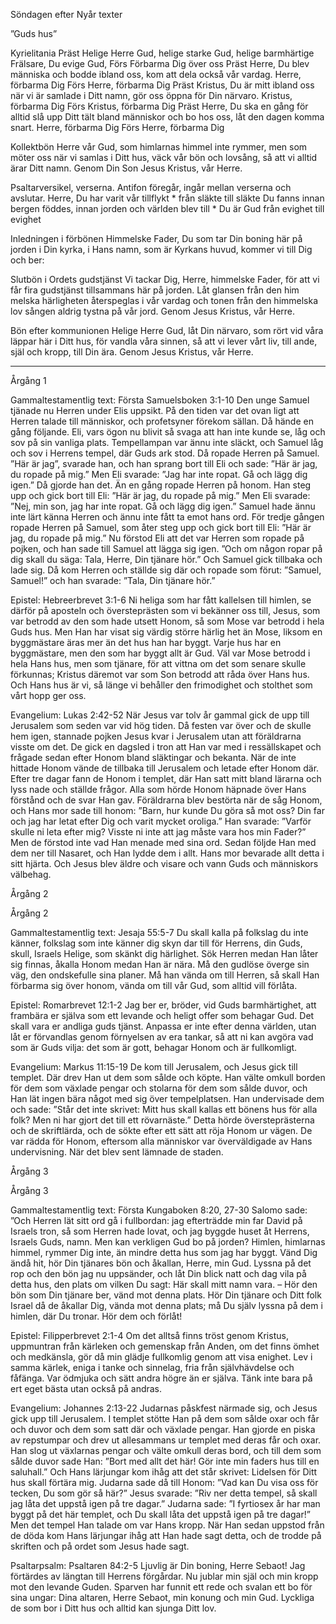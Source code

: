 Söndagen efter Nyår texter








”Guds hus”








Kyrielitania
Präst        Helige Herre Gud, helige starke Gud, helige barmhärtige Frälsare, Du evige Gud,
Förs        Förbarma Dig över oss
Präst        Herre, Du blev människa och bodde ibland oss, kom att dela också vår vardag. Herre, förbarma Dig
Förs        Herre, förbarma Dig
Präst        Kristus, Du är mitt ibland oss när vi är samlade i Ditt namn, gör oss öppna för Din närvaro. Kristus, förbarma Dig
Förs        Kristus, förbarma Dig
Präst        Herre, Du ska en gång för alltid slå upp Ditt tält bland människor och bo hos oss, låt den dagen komma snart. Herre, förbarma Dig
Förs        Herre, förbarma Dig








Kollektbön
Herre vår Gud, som himlarnas himmel inte rymmer, men som möter oss när vi samlas i Ditt hus,
väck vår bön och lovsång,
så att vi alltid ärar Ditt namn.
Genom Din Son Jesus Kristus, vår Herre.








Psaltarversikel, verserna. Antifon föregår, ingår mellan verserna och avslutar.
Herre, Du har varit vår tillflykt * från släkte till släkte
Du fanns innan bergen föddes, innan jorden och världen blev till * Du är Gud från evighet till evighet                








Inledningen i förbönen
Himmelske Fader, Du som tar Din boning här på jorden i Din kyrka, i Hans namn, som är Kyrkans huvud, kommer vi till Dig och ber: 








Slutbön i Ordets gudstjänst
Vi tackar Dig, Herre, himmelske Fader, för att vi får fira gudstjänst tillsammans här på jorden. Låt glansen från den him melska härligheten återspeglas i vår vardag och tonen från den himmelska lov sången aldrig tystna på vår jord.
Genom Jesus Kristus, vår Herre.








Bön efter kommunionen
Helige Herre Gud, låt Din närvaro, som rört vid våra läppar här i Ditt hus, för vandla våra sinnen, så att vi lever vårt liv, till ande, själ och kropp, till Din ära.
Genom Jesus Kristus, vår Herre.
________________
Årgång 1








Gammaltestamentlig text: Första Samuelsboken 3:1-10
Den unge Samuel tjänade nu Herren under Elis uppsikt. På den tiden var det ovan ligt att Herren talade till människor, och profetsyner förekom sällan. 
Då hände en gång följande. Eli, vars ögon nu blivit så svaga att han inte kunde se, låg och sov på sin vanliga plats. Tempellampan var ännu inte släckt, och Samuel låg och sov i Herrens tempel, där Guds ark stod. Då ropade Herren på Samuel. ”Här är jag”, svarade han, och han sprang bort till Eli och sade: ”Här är jag, du ropade på mig.” Men Eli svarade: ”Jag har inte ropat. Gå och lägg dig igen.” Då gjorde han det. 
Än en gång ropade Herren på honom. Han steg upp och gick bort till Eli: ”Här är jag, du ropade på mig.” Men Eli svarade: ”Nej, min son, jag har inte ropat. Gå och lägg dig igen.” Samuel hade ännu inte lärt känna Herren och ännu inte fått ta emot hans ord. 
För tredje gången ropade Herren på Samuel, som åter steg upp och gick bort till Eli: ”Här är jag, du ropade på mig.” Nu förstod Eli att det var Herren som ropade på pojken, och han sade till Samuel att lägga sig igen. ”Och om någon ropar på dig skall du säga: Tala, Herre, Din tjänare hör.” Och Samuel gick tillbaka och lade sig. 
Då kom Herren och ställde sig där och ropade som förut: ”Samuel, Samuel!” och han svarade: ”Tala, Din tjänare hör.” 








Epistel: Hebreerbrevet 3:1-6
Ni heliga som har fått kallelsen till himlen, se därför på aposteln och översteprästen som vi bekänner oss till, Jesus, som var betrodd av den som hade utsett Honom, så som Mose var betrodd i hela Guds hus. Men Han har visat sig värdig större härlig het än Mose, liksom en byggmästare äras mer än det hus han har byggt. Varje hus har en byggmästare, men den som har byggt allt är Gud. Väl var Mose betrodd i hela Hans hus, men som tjänare, för att vittna om det som senare skulle förkunnas; Kristus däremot var som Son betrodd att råda över Hans hus. Och Hans hus är vi, så länge vi behåller den frimodighet och stolthet som vårt hopp ger oss. 








Evangelium: Lukas 2:42-52
När Jesus var tolv år gammal gick de upp till Jerusalem som seden var vid hög tiden. Då festen var över och de skulle hem igen, stannade pojken Jesus kvar i Jerusalem utan att föräldrarna visste om det. De gick en dagsled i tron att Han var med i ressällskapet och frågade sedan efter Honom bland släktingar och bekanta. När de inte hittade Honom vände de tillbaka till Jerusalem och letade efter Honom där. 
Efter tre dagar fann de Honom i templet, där Han satt mitt bland lärarna och lyss nade och ställde frågor. Alla som hörde Honom häpnade över Hans förstånd och de svar Han gav. Föräldrarna blev bestörta när de såg Honom, och Hans mor sade till honom: ”Barn, hur kunde Du göra så mot oss? Din far och jag har letat efter Dig och varit mycket oroliga.” Han svarade: ”Varför skulle ni leta efter mig? Visste ni inte att jag måste vara hos min Fader?” Men de förstod inte vad Han menade med sina ord. 
Sedan följde Han med dem ner till Nasaret, och Han lydde dem i allt. Hans mor bevarade allt detta i sitt hjärta. Och Jesus blev äldre och visare och vann Guds och människors välbehag.








Årgång 2












Årgång 2




Gammaltestamentlig text: Jesaja 55:5-7
Du skall kalla på folkslag du inte känner, folkslag som inte känner dig skyn dar till för Herrens, din Guds, skull, Israels Helige, som skänkt dig härlighet. Sök Herren medan Han låter sig finnas, åkalla Honom medan Han är nära. Må den gudlöse överge sin väg, den ondskefulle sina planer. Må han vända om till Herren, så skall Han förbarma sig över honom, vända om till vår Gud, som alltid vill förlåta. 








Epistel: Romarbrevet 12:1-2
Jag ber er, bröder, vid Guds barmhärtighet, att frambära er själva som ett levande och heligt offer som behagar Gud. Det skall vara er andliga guds tjänst. Anpassa er inte efter denna världen, utan låt er förvandlas genom förnyelsen av era tankar, så att ni kan avgöra vad som är Guds vilja: det som är gott, behagar Honom och är fullkomligt. 








Evangelium: Markus 11:15-19
De kom till Jerusalem, och Jesus gick till templet. Där drev Han ut dem som sålde och köpte. Han välte omkull borden för dem som växlade pengar och stolarna för dem som sålde duvor, och Han lät ingen bära något med sig över tempelplatsen. Han undervisade dem och sade: ”Står det inte skrivet: Mitt hus skall kallas ett bönens hus för alla folk? Men ni har gjort det till ett rövarnäste.” Detta hörde översteprästerna och de skriftlärda, och de sökte efter ett sätt att röja Honom ur vägen. De var rädda för Honom, eftersom alla människor var överväldigade av Hans undervisning. När det blev sent lämnade de staden. 








Årgång 3












Årgång 3




Gammaltestamentlig text: Första Kungaboken 8:20, 27-30
Salomo sade: ”Och Herren lät sitt ord gå i fullbordan: jag efterträdde min far David på Israels tron, så som Herren hade lovat, och jag byggde huset åt Herrens, Israels Guds, namn. 
Men kan verkligen Gud bo på jorden? Himlen, himlarnas himmel, rymmer Dig inte, än mindre detta hus som jag har byggt. Vänd Dig ändå hit, hör Din tjänares bön och åkallan, Herre, min Gud. Lyssna på det rop och den bön jag nu uppsänder, och låt Din blick natt och dag vila på detta hus, den plats om vilken Du sagt: Här skall mitt namn vara. – Hör den bön som Din tjänare ber, vänd mot denna plats. Hör Din tjänare och Ditt folk Israel då de åkallar Dig, vända mot denna plats; må Du själv lyssna på dem i himlen, där Du tronar. Hör dem och förlåt! 








Epistel: Filipperbrevet 2:1-4
Om det alltså finns tröst genom Kristus, uppmuntran från kärleken och gemenskap från Anden, om det finns ömhet och medkänsla, gör då min glädje fullkomlig genom att visa enighet. Lev i samma kärlek, eniga i tanke och sinnelag, fria från självhävdelse och fåfänga. Var ödmjuka och sätt andra högre än er själva. Tänk inte bara på ert eget bästa utan också på andras. 








Evangelium: Johannes 2:13-22
Judarnas påskfest närmade sig, och Jesus gick upp till Jerusalem. I templet stötte Han på dem som sålde oxar och får och duvor och dem som satt där och växlade pengar. Han gjorde en piska av repstumpar och drev ut allesammans ur templet med deras får och oxar. Han slog ut växlarnas pengar och välte omkull deras bord, och till dem som sålde duvor sade Han: ”Bort med allt det här! Gör inte min faders hus till en saluhall.” Och Hans lärjungar kom ihåg att det står skrivet: Lidelsen för Ditt hus skall förtära mig. Judarna sade då till Honom: ”Vad kan Du visa oss för tecken, Du som gör så här?” Jesus svarade: ”Riv ner detta tempel, så skall jag låta det uppstå igen på tre dagar.” Judarna sade: ”I fyrtiosex år har man byggt på det här templet, och Du skall låta det uppstå igen på tre dagar!” 
Men det tempel Han talade om var Hans kropp. När Han sedan uppstod från de döda kom Hans lärjungar ihåg att Han hade sagt detta, och de trodde på skriften och på ordet som Jesus hade sagt. 
















Psaltarpsalm: Psaltaren 84:2-5
Ljuvlig är Din boning, Herre Sebaot! 
Jag förtärdes av längtan till Herrens förgårdar. Nu jublar min själ och min kropp mot den levande Guden. 
Sparven har funnit ett rede och svalan ett bo för sina ungar: 
Dina altaren, Herre Sebaot, min konung och min Gud. 
Lyckliga de som bor i Ditt hus och alltid kan sjunga Ditt lov.
<!--stackedit_data:
eyJoaXN0b3J5IjpbNTUyMTAwNzgyXX0=
-->